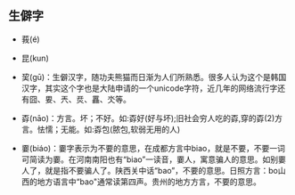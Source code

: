 <link href="../css/style.css" rel="stylesheet" type="text/css" />

## 生僻字

- 莪(é)

- 昆(kun)

- 巭(gū)：生僻汉字，随功夫熊猫而日渐为人们所熟悉。很多人认为这个是韩国汉字，其实这个字也是大陆申请的一个unicode字符，近几年的网络流行字还有囧、㚻、兲、烎、靐、氼等。

- 孬(nāo)：方言。坏；不好。如:孬好(好与坏);旧社会穷人吃的孬,穿的孬(2)方言。怯懦；无能。如:孬包(脓包,软弱无用的人)

- 嫑(biáo)：嫑字表示为不要的意思，在成都方言中biao，就是不要，不要一词可简读为嫑。在河南南阳也有“biao”一读音，嫑人，寓意骗人的意思。如别嫑人了，就是指不要骗人了。陕西关中话“bao”，不要的意思。日照方言：bo山西的地方语言中“bao"通常读第四声。贵州的地方方言，不要的意思。
